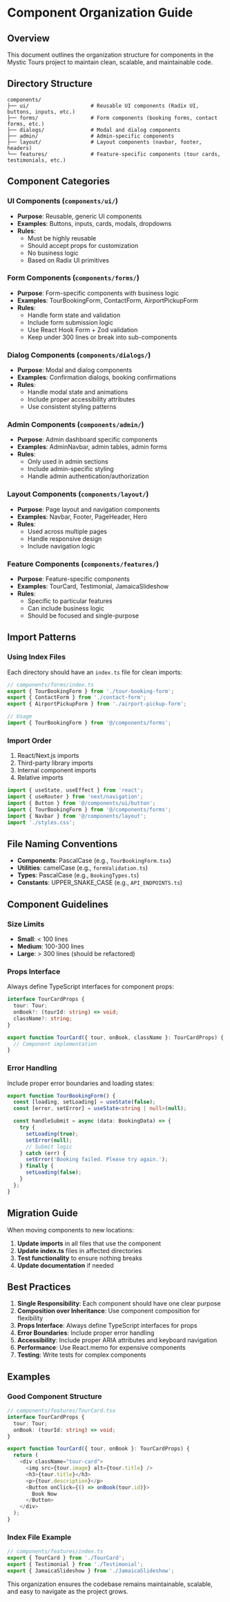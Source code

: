 # Component Organization Guide

## Overview
This document outlines the organization structure for components in the Mystic Tours project to maintain clean, scalable, and maintainable code.

## Directory Structure

```
components/
├── ui/                    # Reusable UI components (Radix UI, buttons, inputs, etc.)
├── forms/                 # Form components (booking forms, contact forms, etc.)
├── dialogs/               # Modal and dialog components
├── admin/                 # Admin-specific components
├── layout/                # Layout components (navbar, footer, headers)
└── features/              # Feature-specific components (tour cards, testimonials, etc.)
```

## Component Categories

### UI Components (`components/ui/`)
- **Purpose**: Reusable, generic UI components
- **Examples**: Buttons, inputs, cards, modals, dropdowns
- **Rules**: 
  - Must be highly reusable
  - Should accept props for customization
  - No business logic
  - Based on Radix UI primitives

### Form Components (`components/forms/`)
- **Purpose**: Form-specific components with business logic
- **Examples**: TourBookingForm, ContactForm, AirportPickupForm
- **Rules**:
  - Handle form state and validation
  - Include form submission logic
  - Use React Hook Form + Zod validation
  - Keep under 300 lines or break into sub-components

### Dialog Components (`components/dialogs/`)
- **Purpose**: Modal and dialog components
- **Examples**: Confirmation dialogs, booking confirmations
- **Rules**:
  - Handle modal state and animations
  - Include proper accessibility attributes
  - Use consistent styling patterns

### Admin Components (`components/admin/`)
- **Purpose**: Admin dashboard specific components
- **Examples**: AdminNavbar, admin tables, admin forms
- **Rules**:
  - Only used in admin sections
  - Include admin-specific styling
  - Handle admin authentication/authorization

### Layout Components (`components/layout/`)
- **Purpose**: Page layout and navigation components
- **Examples**: Navbar, Footer, PageHeader, Hero
- **Rules**:
  - Used across multiple pages
  - Handle responsive design
  - Include navigation logic

### Feature Components (`components/features/`)
- **Purpose**: Feature-specific components
- **Examples**: TourCard, Testimonial, JamaicaSlideshow
- **Rules**:
  - Specific to particular features
  - Can include business logic
  - Should be focused and single-purpose

## Import Patterns

### Using Index Files
Each directory should have an `index.ts` file for clean imports:

```typescript
// components/forms/index.ts
export { TourBookingForm } from './tour-booking-form';
export { ContactForm } from './contact-form';
export { AirportPickupForm } from './airport-pickup-form';

// Usage
import { TourBookingForm } from '@/components/forms';
```

### Import Order
1. React/Next.js imports
2. Third-party library imports
3. Internal component imports
4. Relative imports

```typescript
import { useState, useEffect } from 'react';
import { useRouter } from 'next/navigation';
import { Button } from '@/components/ui/button';
import { TourBookingForm } from '@/components/forms';
import { Navbar } from '@/components/layout';
import './styles.css';
```

## File Naming Conventions

- **Components**: PascalCase (e.g., `TourBookingForm.tsx`)
- **Utilities**: camelCase (e.g., `formValidation.ts`)
- **Types**: PascalCase (e.g., `BookingTypes.ts`)
- **Constants**: UPPER_SNAKE_CASE (e.g., `API_ENDPOINTS.ts`)

## Component Guidelines

### Size Limits
- **Small**: < 100 lines
- **Medium**: 100-300 lines
- **Large**: > 300 lines (should be refactored)

### Props Interface
Always define TypeScript interfaces for component props:

```typescript
interface TourCardProps {
  tour: Tour;
  onBook?: (tourId: string) => void;
  className?: string;
}

export function TourCard({ tour, onBook, className }: TourCardProps) {
  // Component implementation
}
```

### Error Handling
Include proper error boundaries and loading states:

```typescript
export function TourBookingForm() {
  const [loading, setLoading] = useState(false);
  const [error, setError] = useState<string | null>(null);

  const handleSubmit = async (data: BookingData) => {
    try {
      setLoading(true);
      setError(null);
      // Submit logic
    } catch (err) {
      setError('Booking failed. Please try again.');
    } finally {
      setLoading(false);
    }
  };
}
```

## Migration Guide

When moving components to new locations:

1. **Update imports** in all files that use the component
2. **Update index.ts** files in affected directories
3. **Test functionality** to ensure nothing breaks
4. **Update documentation** if needed

## Best Practices

1. **Single Responsibility**: Each component should have one clear purpose
2. **Composition over Inheritance**: Use component composition for flexibility
3. **Props Interface**: Always define TypeScript interfaces for props
4. **Error Boundaries**: Include proper error handling
5. **Accessibility**: Include proper ARIA attributes and keyboard navigation
6. **Performance**: Use React.memo for expensive components
7. **Testing**: Write tests for complex components

## Examples

### Good Component Structure
```typescript
// components/features/TourCard.tsx
interface TourCardProps {
  tour: Tour;
  onBook: (tourId: string) => void;
}

export function TourCard({ tour, onBook }: TourCardProps) {
  return (
    <div className="tour-card">
      <img src={tour.image} alt={tour.title} />
      <h3>{tour.title}</h3>
      <p>{tour.description}</p>
      <Button onClick={() => onBook(tour.id)}>
        Book Now
      </Button>
    </div>
  );
}
```

### Index File Example
```typescript
// components/features/index.ts
export { TourCard } from './TourCard';
export { Testimonial } from './Testimonial';
export { JamaicaSlideshow } from './JamaicaSlideshow';
```

This organization ensures the codebase remains maintainable, scalable, and easy to navigate as the project grows. 